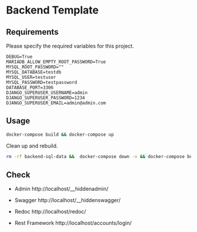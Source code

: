 # Backend Template

## Requirements

Please specify the required variables for this project.

```
DEBUG=True
MARIADB_ALLOW_EMPTY_ROOT_PASSWORD=True
MYSQL_ROOT_PASSWORD=""
MYSQL_DATABASE=testdb
MYSQL_USER=testuser
MYSQL_PASSWORD=testpassword
DATABASE_PORT=3306
DJANGO_SUPERUSER_USERNAME=admin
DJANGO_SUPERUSER_PASSWORD=1234
DJANGO_SUPERUSER_EMAIL=admin@admin.com
```

## Usage

```bash
docker-compose build && docker-compose up
```

Clean up and rebuild.

```bash
rm -rf backend-sql-data &&  docker-compose down -v && docker-compose build && docker-compose up
```

## Check

- Admin
  http://localhost/\_\_hiddenadmin/

- Swagger
  http://localhost/\_\_hiddenswagger/

- Redoc
  http://localhost/redoc/

- Rest Framework
  http://localhost/accounts/login/
